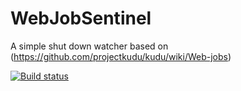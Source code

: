 # WebJobSentinel
A simple shut down watcher based on (https://github.com/projectkudu/kudu/wiki/Web-jobs)


[![Build status](https://ci.appveyor.com/api/projects/status/2yi7pkowhmxq7ydu?svg=true)](https://ci.appveyor.com/project/merbla/webjobsentinel)
